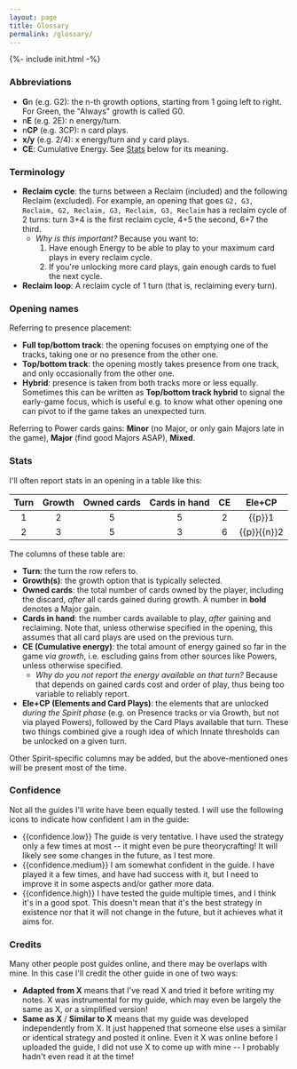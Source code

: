 ```yaml
---
layout: page
title: Glossary
permalink: /glossary/
---
```

{%- include init.html -%}

### Abbreviations

*  **G**n (e.g. G2):  the n-th growth options, starting from 1 going left to right. For Green, the "Always" growth is called G0.
* n**E** (e.g. 2E): n energy/turn.
* n**CP** (e.g. 3CP): n card plays.
* **x/y** (e.g. 2/4): x energy/turn and y card plays.
* **CE**: Cumulative Energy. See [Stats](#Stats) below for its meaning.

### Terminology

* **Reclaim cycle**: the turns between a Reclaim (included) and the following Reclaim (excluded). For example, an opening that goes `G2, G3, Reclaim, G2, Reclaim, G3, Reclaim, G3, Reclaim` has a reclaim cycle of 2 turns: turn 3+4 is the first reclaim cycle, 4+5 the second, 6+7 the third.
  * _Why is this important?_ Because you want to:
      1. Have enough Energy to be able to play to your maximum card plays in every reclaim cycle.
      2. If you're unlocking more card plays, gain enough cards to fuel the next cycle.
* **Reclaim loop**: A reclaim cycle of 1 turn (that is, reclaiming every turn).

### Opening names

Referring to presence placement:

* **Full top/bottom track**: the opening focuses on emptying one of the tracks, taking one or no presence from the other one.
* **Top/bottom track**: the opening mostly takes presence from one track, and only occasionally from the other one.
* **Hybrid**: presence is taken from both tracks more or less equally. Sometimes this can be written as **Top/bottom track hybrid** to signal the early-game focus, which is useful e.g. to know what other opening one can pivot to if the game takes an unexpected turn.
              
    
Referring to Power cards gains: **Minor** (no Major, or only gain Majors late in the game), **Major** (find good Majors ASAP), **Mixed**.
              
### Stats

I'll often report stats in an opening in a table like this:

Turn | Growth | Owned cards | Cards in hand | CE | Ele+CP
:--: | :--: | :--: | :--: | :--: | :--:
1 | 2 |   5   | 5 | 2 | {{p}}1
2 | 3 |   5   | 3 | 6 | {{p}}{{n}}2

The columns of these table are:

* **Turn**: the turn the row refers to.
* **Growth(s)**: the growth option that is typically selected.
* **Owned cards**: the total number of cards owned by the player, including the discard, _after_ all cards gained during growth. A number in **bold** denotes a Major gain.
* **Cards in hand**: the number cards available to play, _after_ gaining and reclaiming. Note that, unless otherwise specified in the opening, this assumes that all card plays are used on the previous turn.
* **CE (Cumulative energy)**: the total amount of energy gained so far in the game _via growth_, i.e. escluding gains from other sources like Powers, unless otherwise specified.
    * _Why do you not report the energy available on that turn?_ Because that depends on gained cards cost and order of play, thus being too variable to reliably report.
* **Ele+CP (Elements and Card Plays)**: the elements that are unlocked *during the Spirit phase* (e.g. on Presence tracks or via Growth, but not via played Powers), followed by the Card Plays available that turn. These two things combined give a rough idea of which Innate thresholds can be unlocked on a given turn.

Other Spirit-specific columns may be added, but the above-mentioned ones will be present most of the time.

### Confidence

Not all the guides I'll write have been equally tested. I will use the following icons to indicate how confident I am in the guide:

- {{confidence.low}} The guide is very tentative. I have used the strategy only a few times at most -- it might even be pure theorycrafting! It will likely see some changes in the future, as I test more.
- {{confidence.medium}} I am somewhat confident in the guide. I have played it a few times, and have had success with it, but I need to improve it in some aspects and/or gather more data.
- {{confidence.high}} I have tested the guide multiple times, and I think it's in a good spot. This doesn't mean that it's the best strategy in existence nor that it will not change in the future, but it achieves what it aims for.

### Credits

Many other people post guides online, and there may be overlaps with mine. In this case I'll credit the other guide in one of two ways:

- **Adapted from X** means that I've read X and tried it before writing my notes. X was instrumental for my guide, which may even be largely the same as X, or a simplified version!
- **Same as X** / **Similar to X** means that my guide was developed independently from X. It just happened that someone else uses a similar or identical strategy and posted it online. Even it X was online before I uploaded the guide, I did not use X to come up with mine -- I probably hadn't even read it at the time!
